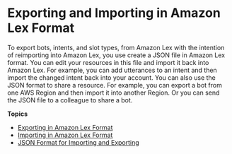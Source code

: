 # Exporting and Importing in Amazon Lex Format<a name="import-export-lex"></a>

To export bots, intents, and slot types, from Amazon Lex with the intention of reimporting into Amazon Lex, you use create a JSON file in Amazon Lex format\. You can edit your resources in this file and import it back into Amazon Lex\. For example, you can add utterances to an intent and then import the changed intent back into your account\. You can also use the JSON format to share a resource\. For example, you can export a bot from one AWS Region and then import it into another Region\. Or you can send the JSON file to a colleague to share a bot\.

**Topics**
+ [Exporting in Amazon Lex Format](export-to-lex.md)
+ [Importing in Amazon Lex Format](import-from-lex.md)
+ [JSON Format for Importing and Exporting](import-export-format.md)